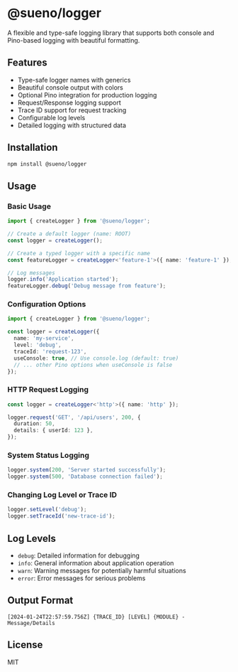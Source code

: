 # @sueno/logger

A flexible and type-safe logging library that supports both console and Pino-based logging with beautiful formatting.

## Features

- Type-safe logger names with generics
- Beautiful console output with colors
- Optional Pino integration for production logging
- Request/Response logging support
- Trace ID support for request tracking
- Configurable log levels
- Detailed logging with structured data

## Installation

```bash
npm install @sueno/logger
```

## Usage

### Basic Usage

```typescript
import { createLogger } from '@sueno/logger';

// Create a default logger (name: ROOT)
const logger = createLogger();

// Create a typed logger with a specific name
const featureLogger = createLogger<'feature-1'>({ name: 'feature-1' });

// Log messages
logger.info('Application started');
featureLogger.debug('Debug message from feature');
```

### Configuration Options

```typescript
import { createLogger } from '@sueno/logger';

const logger = createLogger({
  name: 'my-service',
  level: 'debug',
  traceId: 'request-123',
  useConsole: true, // Use console.log (default: true)
  // ... other Pino options when useConsole is false
});
```

### HTTP Request Logging

```typescript
const logger = createLogger<'http'>({ name: 'http' });

logger.request('GET', '/api/users', 200, {
  duration: 50,
  details: { userId: 123 },
});
```

### System Status Logging

```typescript
logger.system(200, 'Server started successfully');
logger.system(500, 'Database connection failed');
```

### Changing Log Level or Trace ID

```typescript
logger.setLevel('debug');
logger.setTraceId('new-trace-id');
```

## Log Levels

- `debug`: Detailed information for debugging
- `info`: General information about application operation
- `warn`: Warning messages for potentially harmful situations
- `error`: Error messages for serious problems

## Output Format

```
[2024-01-24T22:57:59.756Z] {TRACE_ID} [LEVEL] {MODULE} - Message/Details
```

## License

MIT
